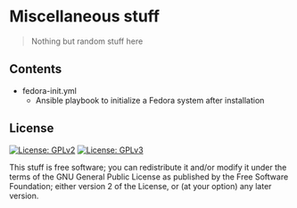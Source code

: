 # Miscellaneous stuff
> Nothing but random stuff here

## Contents

* fedora-init.yml
  * Ansible playbook to initialize a Fedora system after installation

## License

[![License: GPLv2](https://img.shields.io/badge/license-GPLv2-brightgreen.svg)](https://www.gnu.org/licenses/old-licenses/gpl-2.0.en.html)
[![License: GPLv3](https://img.shields.io/badge/license-GPLv3-brightgreen.svg)](http://www.gnu.org/licenses/gpl-3.0)

This stuff is free software; you can redistribute it and/or modify
it under the terms of the GNU General Public License as published by
the Free Software Foundation; either version 2 of the License, or
(at your option) any later version.
